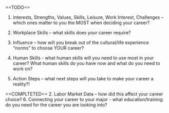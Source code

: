 ==TODO==

1. Interests, Strengths, Values, Skills, Leisure, Work Interest, Challenges – which ones matter to you the MOST when deciding your career?

3. Workplace Skills – what skills does your career require? 
4. Influence – how will you break out of the cultural/life experience “norms” to choose YOUR career?
5. Human Skills - what human skills will you need to use most in your career? What human skills do you have now and what do you need to work on?
7. Action Steps – what next steps will you take to make your career a reality?!


==COMPLTETED==
2. Labor Market Data – how did this affect your career choice?
6. Connecting your career to your major - what education/training do you need for the career you are looking into?

